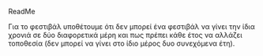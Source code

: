 ReadMe


Για το φεστιβάλ υποθέτουμε ότι δεν μπορεί ένα φεστιβάλ να γίνει την ίδια χρονιά σε δύο διαφορετικά μέρη και πως πρέπει κάθε έτος να αλλάζει τοποθεσία (δεν μπορεί να γίνει στο ίδιο μέρος δυο συνεχόμενα έτη).